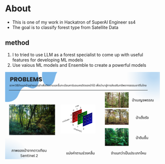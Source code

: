 # About
- This is one of my work in Hackatron of SuperAI Engineer ss4 
- The goal is to classify forest type from Satellite Data

## method
1. I to tried to use LLM as a forest specialist to come up with useful features for developing ML models
2. Use vaious ML models and Ensemble to create a powerful models


![alt text](image.png)